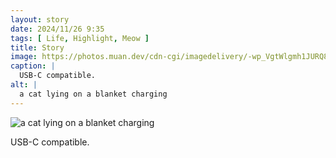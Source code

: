 ```yaml
---
layout: story
date: 2024/11/26 9:35
tags: [ Life, Highlight, Meow ]
title: Story
image: https://photos.muan.dev/cdn-cgi/imagedelivery/-wp_VgtWlgmh1JURQ8t1mg/a955ca58-997e-41d6-9b1f-fe27aaa41000/public
caption: |
  USB-C compatible.
alt: |
  a cat lying on a blanket charging
---
```



![a cat lying on a blanket charging](https://photos.muan.dev/cdn-cgi/imagedelivery/-wp_VgtWlgmh1JURQ8t1mg/a955ca58-997e-41d6-9b1f-fe27aaa41000/public)

USB-C compatible.
